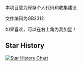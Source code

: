 本项目意为保存个人代码和收集建议


文件编码为GB2312


如果喜欢，可以在右上角为我加星！

## Star History

[![Star History Chart](https://api.star-history.com/svg?repos=kaixindelele/ChatPaper&type=Date)](https://star-history.com/#kaixindelele/ChatPaper&Date)
